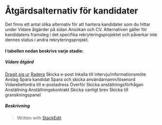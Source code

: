 # Åtgärdsalternativ för kandidater

Det finns ett antal olika alternativ för att hantera kandidater som du hittar under Vidare åtgärder på sidan Ansökan och CV. Alternativen gäller för kandidatens framsteg i det specifika rekryteringsprojektet och påverkar inte dennes status i andra rekryteringsprojekt.

#### I tabellen nedan beskrivs varje stadie:

</td>
<td>

##### Vidare åtgärd
[Dragit sig ur](https://www.google.com/url?q=http://rejecting_and_withdrawing_an_applicant.htm&source=gmail-html&ust=1636009249254000&usg=AFQjCNGK3iI8BwavIXrCbI38ureEfzPXmg)
[Radera](https://www.google.com/url?q=http://deleting_an_applicant.htm&source=gmail-html&ust=1636009249255000&usg=AFQjCNHT_PPvvFUZ-b5BIsZfPtJ1yFji4Q)
Skicka e-post
Inkalla till intervju/informationsmöte
Avslag
Spara kandidat
Spara och skicka användarnamn/lösenord
Vidarebefordra till e-postadress
Överför
Skicka anställningsförfrågan
Anställning
Anställningskontrakt
Skicka vanligt brev
Skicka till granskningspanel


</td>
</tr>
</table>

</td>
<td>

##### Beskrivning

</td>
</tr>
</table>

> Written with [StackEdit](https://stackedit.io/).
<!--stackedit_data:
eyJoaXN0b3J5IjpbLTQxMjkxNDc4NSwxODY0NTcxMzYwLC0yMD
g5MzYyMzcwXX0=
-->